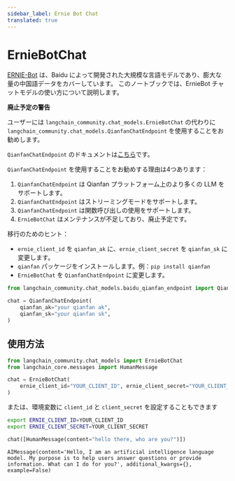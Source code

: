 ```yaml
---
sidebar_label: Ernie Bot Chat
translated: true
---
```


# ErnieBotChat

[ERNIE-Bot](https://cloud.baidu.com/doc/WENXINWORKSHOP/s/jlil56u11) は、Baidu によって開発された大規模な言語モデルであり、膨大な量の中国語データをカバーしています。
このノートブックでは、ErnieBot チャットモデルの使い方について説明します。

**廃止予定の警告**

ユーザーには `langchain_community.chat_models.ErnieBotChat` の代わりに `langchain_community.chat_models.QianfanChatEndpoint` を使用することをお勧めします。

`QianfanChatEndpoint` のドキュメントは[こちら](/docs/integrations/chat/baidu_qianfan_endpoint/)です。

`QianfanChatEndpoint` を使用することをお勧めする理由は4つあります：

1. `QianfanChatEndpoint` は Qianfan プラットフォーム上のより多くの LLM をサポートします。
2. `QianfanChatEndpoint` はストリーミングモードをサポートします。
3. `QianfanChatEndpoint` は関数呼び出しの使用をサポートします。
4. `ErnieBotChat` はメンテナンスが不足しており、廃止予定です。

移行のためのヒント：

- `ernie_client_id` を `qianfan_ak` に、`ernie_client_secret` を `qianfan_sk` に変更します。
- `qianfan` パッケージをインストールします。例：`pip install qianfan`
- `ErnieBotChat` を `QianfanChatEndpoint` に変更します。

```python
from langchain_community.chat_models.baidu_qianfan_endpoint import QianfanChatEndpoint

chat = QianfanChatEndpoint(
    qianfan_ak="your qianfan ak",
    qianfan_sk="your qianfan sk",
)
```

## 使用方法

```python
from langchain_community.chat_models import ErnieBotChat
from langchain_core.messages import HumanMessage

chat = ErnieBotChat(
    ernie_client_id="YOUR_CLIENT_ID", ernie_client_secret="YOUR_CLIENT_SECRET"
)
```

または、環境変数に `client_id` と `client_secret` を設定することもできます

```bash
export ERNIE_CLIENT_ID=YOUR_CLIENT_ID
export ERNIE_CLIENT_SECRET=YOUR_CLIENT_SECRET
```

```python
chat([HumanMessage(content="hello there, who are you?")])
```

```output
AIMessage(content='Hello, I am an artificial intelligence language model. My purpose is to help users answer questions or provide information. What can I do for you?', additional_kwargs={}, example=False)
```
